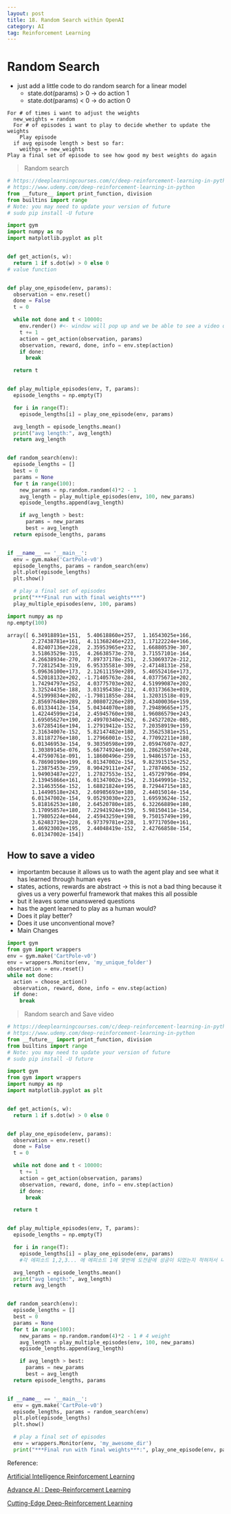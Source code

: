 ```yaml
---
layout: post
title: 18. Random Search within OpenAI
category: AI
tag: Reinforcement Learning
---
```


# Random Search
- just add a little code to do random search for a linear model
  - state.dot(params) > 0 -> do action 1
  - state.dot(params) < 0 -> do action 0

```pseudocode
For # of times i want to adjust the weights
  new_weights = random
  For # of episodes i want to play to decide whether to update the weights
    Play episode
  if avg episode length > best so far:
    weithgs = new_weights
Play a final set of episode to see how good my best weights do again
```

> Random search

```python
# https://deeplearningcourses.com/c/deep-reinforcement-learning-in-python
# https://www.udemy.com/deep-reinforcement-learning-in-python
from __future__ import print_function, division
from builtins import range
# Note: you may need to update your version of future
# sudo pip install -U future

import gym
import numpy as np
import matplotlib.pyplot as plt


def get_action(s, w):
  return 1 if s.dot(w) > 0 else 0
# value function


def play_one_episode(env, params):
  observation = env.reset()
  done = False
  t = 0

  while not done and t < 10000:
    env.render() #<- window will pop up and we be able to see a video of the episode as it being played
    t += 1
    action = get_action(observation, params)
    observation, reward, done, info = env.step(action)
    if done:
      break

  return t


def play_multiple_episodes(env, T, params):
  episode_lengths = np.empty(T)

  for i in range(T):
    episode_lengths[i] = play_one_episode(env, params)

  avg_length = episode_lengths.mean()
  print("avg length:", avg_length)
  return avg_length


def random_search(env):
  episode_lengths = []
  best = 0
  params = None
  for t in range(100):
    new_params = np.random.random(4)*2 - 1
    avg_length = play_multiple_episodes(env, 100, new_params)
    episode_lengths.append(avg_length)

    if avg_length > best:
      params = new_params
      best = avg_length
  return episode_lengths, params


if __name__ == '__main__':
  env = gym.make('CartPole-v0')
  episode_lengths, params = random_search(env)
  plt.plot(episode_lengths)
  plt.show()

  # play a final set of episodes
  print("***Final run with final weights***")
  play_multiple_episodes(env, 100, params)

```

```python
import numpy as np
np.empty(100)
```

```
array([ 6.34918891e+151,  5.40618860e+257,  1.16543025e+166,
        2.27438781e+161,  4.11368246e+223,  1.17122224e+166,
        4.82407136e+228,  2.35953965e+232,  1.66880539e-307,
        3.51863529e-315,  4.26638573e-270,  3.71557101e-164,
        4.26638934e-270,  7.89737178e-251,  2.53069372e-212,
        7.72812543e-319,  6.95335581e-309, -2.47148131e-258,
        5.09636100e+173,  2.12611159e+289,  5.40552416e+173,
        4.52018132e+202, -1.71405763e-284,  4.03775671e+202,
        1.74294797e+252,  4.03775703e+202,  4.51999087e+202,
        3.32524435e-188,  3.03195438e-212,  4.03173663e+019,
        4.51999834e+202, -1.79811855e-284,  1.32031518e-019,
        2.85697648e+289,  2.00807226e+289,  2.43400036e+159,
        6.01334412e-154,  5.04344070e+180,  7.29489665e+175,
        1.42244599e+214,  2.45945760e+198,  1.96086579e+243,
        1.69505627e+190,  2.49970340e+262,  6.24527202e-085,
        3.67285416e+194,  1.27919412e-152,  7.20358919e+159,
        2.31634007e-152,  5.82147482e+180,  2.35625381e+251,
        3.81187276e+180,  1.27966001e-152,  4.77092211e+180,
        6.01346953e-154,  9.30350598e+199,  2.05947607e-027,
        1.30389145e-076,  5.66774924e+160,  1.28625507e+248,
        4.47590761e-091,  1.18600496e-259,  1.94861571e-153,
        6.78690190e+199,  6.01347002e-154,  9.82391515e+252,
        1.23875453e-259,  8.90429111e+247,  1.27874063e-152,
        1.94903487e+227,  1.27827553e-152,  1.45729796e-094,
        2.13945866e+161,  6.01347002e-154,  2.31649991e-152,
        2.31463556e-152,  1.68821824e+195,  8.72944715e+183,
        1.14490518e+243,  2.60985693e+180,  2.44015014e-154,
        6.01347002e-154,  9.05293030e+223,  1.69593624e-152,
        5.81816253e+180,  2.64520780e+185,  6.32266889e+180,
        3.17095857e+180,  7.22941924e+159,  5.98150411e-154,
        1.79805224e+044,  2.45943259e+198,  9.75015749e+199,
        3.62483719e+228,  6.97379781e+228,  1.97717050e+161,
        1.46923002e+195,  2.44048419e-152,  2.42766858e-154,
        6.01347002e-154])
```

## How to save a video
- importantm because it allows us to wath the agent play and see what it has learned through human eyes
- states, actions, rewards are abstract -> this is not a bad thing because it gives us a very powerful framework that makes this all possible
- but it leaves some unanswered questions
- has the agent learned to play as a human would?
- Does it play better?
- Does it use unconventional move?
- Main Changes
``` python
import gym
from gym import wrappers
env = gym.make('CartPole-v0')
env = wrappers.Monitor(env, 'my_unique_folder')
observation = env.reset()
while not done:
  action = choose_action()
  observation, reward, done, info = env.step(action)
  if done:
    break

```

> Random search and Save video

```python
# https://deeplearningcourses.com/c/deep-reinforcement-learning-in-python
# https://www.udemy.com/deep-reinforcement-learning-in-python
from __future__ import print_function, division
from builtins import range
# Note: you may need to update your version of future
# sudo pip install -U future

import gym
from gym import wrappers
import numpy as np
import matplotlib.pyplot as plt


def get_action(s, w):
  return 1 if s.dot(w) > 0 else 0


def play_one_episode(env, params):
  observation = env.reset()
  done = False
  t = 0

  while not done and t < 10000:
    t += 1
    action = get_action(observation, params)
    observation, reward, done, info = env.step(action)
    if done:
      break

  return t


def play_multiple_episodes(env, T, params):
  episode_lengths = np.empty(T)

  for i in range(T):
    episode_lengths[i] = play_one_episode(env, params)
    #각 에피소드 1,2,3... 에 에피소드 1에 몇번에 도전끝에 성공이 되었는지 적혀저서 나온다.

  avg_length = episode_lengths.mean()
  print("avg length:", avg_length)
  return avg_length


def random_search(env):
  episode_lengths = []
  best = 0
  params = None
  for t in range(100):
    new_params = np.random.random(4)*2 - 1 # 4 weight
    avg_length = play_multiple_episodes(env, 100, new_params)
    episode_lengths.append(avg_length)

    if avg_length > best:
      params = new_params
      best = avg_length
  return episode_lengths, params


if __name__ == '__main__':
  env = gym.make('CartPole-v0')
  episode_lengths, params = random_search(env)
  plt.plot(episode_lengths)
  plt.show()

  # play a final set of episodes
  env = wrappers.Monitor(env, 'my_awesome_dir')
  print("***Final run with final weights***:", play_one_episode(env, params))

```
Reference:

[Artificial Intelligence Reinforcement Learning](https://www.udemy.com/course/artificial-intelligence-reinforcement-learning-in-python/)

[Advance AI : Deep-Reinforcement Learning](https://www.udemy.com/deep-reinforcement-learning-in-python/)

[Cutting-Edge Deep-Reinforcement Learning](https://www.udemy.com/cutting-edge-artificial-intelligence/learn/lecture/14650508#overview)
